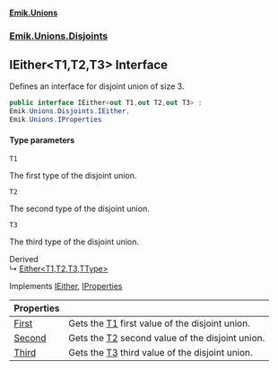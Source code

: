 #### [Emik.Unions](index.md 'index')
### [Emik.Unions.Disjoints](Emik.Unions.Disjoints.md 'Emik.Unions.Disjoints')

## IEither<T1,T2,T3> Interface

Defines an interface for disjoint union of size 3.

```csharp
public interface IEither<out T1,out T2,out T3> :
Emik.Unions.Disjoints.IEither,
Emik.Unions.IProperties
```
#### Type parameters

<a name='Emik.Unions.Disjoints.IEither_T1,T2,T3_.T1'></a>

`T1`

The first type of the disjoint union.

<a name='Emik.Unions.Disjoints.IEither_T1,T2,T3_.T2'></a>

`T2`

The second type of the disjoint union.

<a name='Emik.Unions.Disjoints.IEither_T1,T2,T3_.T3'></a>

`T3`

The third type of the disjoint union.

Derived  
&#8627; [Either&lt;T1,T2,T3,TType&gt;](Either{T1,T2,T3,TType}.md 'Emik.Unions.Disjoints.Either<T1,T2,T3,TType>')

Implements [IEither](IEither.md 'Emik.Unions.Disjoints.IEither'), [IProperties](IProperties.md 'Emik.Unions.IProperties')

| Properties | |
| :--- | :--- |
| [First](IEither{T1,T2,T3}.First.md 'Emik.Unions.Disjoints.IEither<T1,T2,T3>.First') | Gets the [T1](IEither{T1,T2,T3}.md#Emik.Unions.Disjoints.IEither_T1,T2,T3_.T1 'Emik.Unions.Disjoints.IEither<T1,T2,T3>.T1') first value of the disjoint union. |
| [Second](IEither{T1,T2,T3}.Second.md 'Emik.Unions.Disjoints.IEither<T1,T2,T3>.Second') | Gets the [T2](IEither{T1,T2,T3}.md#Emik.Unions.Disjoints.IEither_T1,T2,T3_.T2 'Emik.Unions.Disjoints.IEither<T1,T2,T3>.T2') second value of the disjoint union. |
| [Third](IEither{T1,T2,T3}.Third.md 'Emik.Unions.Disjoints.IEither<T1,T2,T3>.Third') | Gets the [T3](IEither{T1,T2,T3}.md#Emik.Unions.Disjoints.IEither_T1,T2,T3_.T3 'Emik.Unions.Disjoints.IEither<T1,T2,T3>.T3') third value of the disjoint union. |

